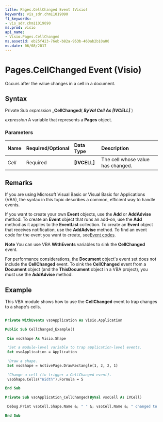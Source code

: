 ```yaml
---
title: Pages.CellChanged Event (Visio)
keywords: vis_sdr.chm11019090
f1_keywords:
- vis_sdr.chm11019090
ms.prod: visio
api_name:
- Visio.Pages.CellChanged
ms.assetid: eb25f423-76eb-b82a-953b-460ab2b10a00
ms.date: 06/08/2017
---
```



# Pages.CellChanged Event (Visio)

Occurs after the value changes in a cell in a document.


## Syntax

Private Sub  _expression_ _**CellChanged**( **_ByVal Cell As [IVCELL]_** )

 _expression_ A variable that represents a **Pages** object.


### Parameters



|**Name**|**Required/Optional**|**Data Type**|**Description**|
|:-----|:-----|:-----|:-----|
| _Cell_|Required| **[IVCELL]**|The cell whose value has changed.|

## Remarks

If you are using Microsoft Visual Basic or Visual Basic for Applications (VBA), the syntax in this topic describes a common, efficient way to handle events.

If you want to create your own **Event** objects, use the **Add** or **AddAdvise** method. To create an **Event** object that runs an add-on, use the **Add** method as it applies to the **EventList** collection. To create an **Event** object that receives notification, use the **AddAdvise** method. To find an event code for the event you want to create, see[Event codes](http://msdn.microsoft.com/library/de8f5c7a-421d-ebcf-22b6-4310a202ef64%28Office.15%29.aspx).




 **Note**  You can use VBA **WithEvents** variables to sink the **CellChanged** event.

For performance considerations, the **Document** object's event set does not include the **CellChanged** event. To sink the **CellChanged** event from a **Document** object (and the **ThisDocument** object in a VBA project), you must use the **AddAdvise** method.


## Example

This VBA module shows how to use the **CellChanged** event to trap changes to a shape's cells.


```vb
 
Private WithEvents vsoApplication As Visio.Application 
 
Public Sub CellChanged_Example() 
 
 Dim vsoShape As Visio.Shape 
 
 'Set a module-level variable to trap application-level events. 
 Set vsoApplication = Application 
 
 'Draw a shape. 
 Set vsoShape = ActivePage.DrawRectangle(1, 2, 2, 1) 
 
 'Change a cell (to trigger a CellChanged event). 
 vsoShape.Cells("Width").Formula = 5 
 
End Sub 
 
Private Sub vsoApplication_CellChanged(ByVal vsoCell As IVCell) 
 
 Debug.Print vsoCell.Shape.Name &; " " &; vsoCell.Name &; " changed to =" &; vsoCell.Formula 
 
End Sub
```


